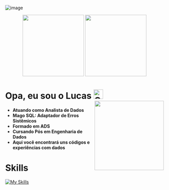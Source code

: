 ![image](https://images-wixmp-ed30a86b8c4ca887773594c2.wixmp.com/f/12cbe8a4-f55c-4b40-85bb-d8e1405e7b84/dez5d9x-79cb89e0-a551-4731-82cd-399bbc6ea0c5.gif?token=eyJ0eXAiOiJKV1QiLCJhbGciOiJIUzI1NiJ9.eyJzdWIiOiJ1cm46YXBwOjdlMGQxODg5ODIyNjQzNzNhNWYwZDQxNWVhMGQyNmUwIiwiaXNzIjoidXJuOmFwcDo3ZTBkMTg4OTgyMjY0MzczYTVmMGQ0MTVlYTBkMjZlMCIsIm9iaiI6W1t7InBhdGgiOiJcL2ZcLzEyY2JlOGE0LWY1NWMtNGI0MC04NWJiLWQ4ZTE0MDVlN2I4NFwvZGV6NWQ5eC03OWNiODllMC1hNTUxLTQ3MzEtODJjZC0zOTliYmM2ZWEwYzUuZ2lmIn1dXSwiYXVkIjpbInVybjpzZXJ2aWNlOmZpbGUuZG93bmxvYWQiXX0.F3BLEOSDxCVgRlKV6n0ureGuMiFeHbMtV5bN-SGVQRc)

<div align="center">
   <img height="195em" src="https://github-readme-stats.vercel.app/api?username=tonsatomicos&show_icons=true&theme=synthwave"/>
   <img height="195em" src="https://github-readme-stats.vercel.app/api/top-langs/?username=tonsatomicos&langs_count=5&theme=synthwave&count_private=true&hide=html"/>
</div>

# Opa, eu sou o Lucas <img src="https://raw.githubusercontent.com/Tarikul-Islam-Anik/Animated-Fluent-Emojis/master/Emojis/Smilies/Cat%20with%20Wry%20Smile.png" alt="Cat with Wry Smile" width="30" height="30"/>

<img align="right" width="220px" style="margin-top: -20px;" src="https://i0.wp.com/metagalaxia.com.br/wp-content/uploads/2021/07/Optimized-Kobayashi-san-Chi-no-Maid-Dragon-S.jpg?fit=640%2C360&ssl=1"/>

<H4>
   
 - Atuando como Analista de Dados
 - Mago SQL: Adaptador de Erros Sistêmicos
 - Formado em ADS
 - Cursando Pós em Engenharia de Dados
 - Aqui você encontrará uns códigos e experiências com dados
</H4>

# Skills

[![My Skills](https://skillicons.dev/icons?i=anaconda,docker,git,gitlab,postgres,python,terraform)](https://skillicons.dev)
